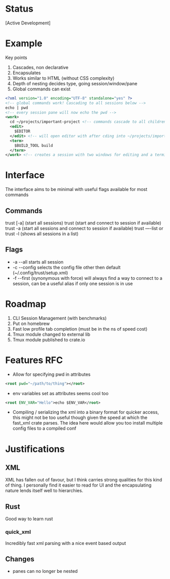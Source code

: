 # Status
[Active Development]

# Example 
Key points
1. Cascades, non declarative
2. Encapsulates
3. Works similar to HTML (without CSS complexity)
4. Depth of nesting decides type, going session/window/pane
5. Global commands can exist

```xml
<?xml version="1.0" encoding="UTF-8" standalone="yes" ?>
<!-- global commands work! Cascading to all sessions below -->
echo | pwd
<!-- every session pane will now echo the pwd -->
<work>
  cd ~/projects/important-project <!-- commands cascade to all children -->
  <edit>
    $EDITOR 
  </edit> <!-- will open editor with after cding into ~/projects/important-project -->
  <term>
    $BUILD_TOOL build
  </term>
</work> <!-- creates a session with two windows for editing and a terminal -->
```

# Interface
The interface aims to be minimal with useful flags available for most commands
## Commands
trust \[-a\] (start all sessions)
trust <session> (start and connect to session if available)
trust -a <session> (start all sessions and connect to session if available)
trust —-list or trust -l (shows all sessions in a list)

## Flags
- -a --all starts all session
- -c --config selects the config file other then default (~/.config/trust/setup.xml)
- -f --first (synonymous with force) will always find a way to connect to a session, can be a useful alias if only one session is in use

# Roadmap
1. CLI Session Management (with benchmarks)
2. Put on homebrew 
3. Fast low profile tab completion (must be in the ns of speed cost)
4. Tmux module changed to external lib
5. Tmux module published to crate.io

# Features RFC
- Allow for specifying pwd in attributes 
```xml 
<root pwd="~/path/to/thing"></root>
```
- env variables set as attributes seems cool too
```xml 
<root ENV_VAR="Hello">echo $ENV_VAR</root>
```
- Compiling / serializing the xml into a binary format for quicker access, this might not be too useful though given the speed at which the fast\_xml crate parses. The idea here would allow you too install multiple config files to a compiled conf


# Justifications
## XML
XML has fallen out of favour, but I think carries strong qualities for this kind of thing. I personally find it easier to read for UI and the encapsulating nature lends itself well to hierarchies.
## Rust
Good way to learn rust
### quick\_xml
Incredibly fast xml parsing with a nice event based output


## Changes
- panes can no longer be nested
 
